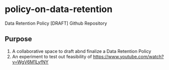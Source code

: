 # policy-on-data-retention
Data Retention Policy [DRAFT] Github Repository

## Purpose

1. A collaborative space to draft abnd finalize a Data Retention Policy
2. An experiment to test out feasibility of https://www.youtube.com/watch?v=WgV6M1LyfNY

